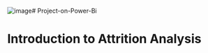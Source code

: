 ![image](https://github.com/shromanahalder/Project-on-Power-Bi/assets/170719868/ab7f238a-d9c7-404a-b37a-0a17d4112e7b)# Project-on-Power-Bi
# Introduction to Attrition Analysis

